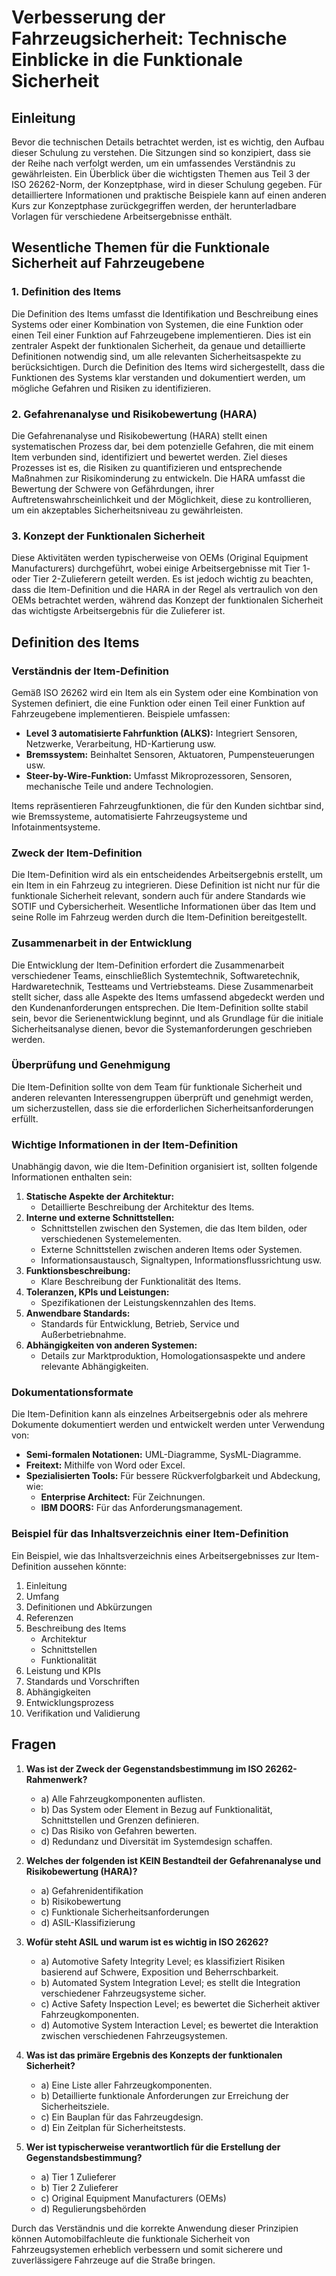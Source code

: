 # Verbesserung der Fahrzeugsicherheit: Technische Einblicke in die Funktionale Sicherheit

## Einleitung

Bevor die technischen Details betrachtet werden, ist es wichtig, den Aufbau dieser Schulung zu verstehen. Die Sitzungen sind so konzipiert, dass sie der Reihe nach verfolgt werden, um ein umfassendes Verständnis zu gewährleisten. Ein Überblick über die wichtigsten Themen aus Teil 3 der ISO 26262-Norm, der Konzeptphase, wird in dieser Schulung gegeben. Für detailliertere Informationen und praktische Beispiele kann auf einen anderen Kurs zur Konzeptphase zurückgegriffen werden, der herunterladbare Vorlagen für verschiedene Arbeitsergebnisse enthält.

## Wesentliche Themen für die Funktionale Sicherheit auf Fahrzeugebene

### 1. Definition des Items

Die Definition des Items umfasst die Identifikation und Beschreibung eines Systems oder einer Kombination von Systemen, die eine Funktion oder einen Teil einer Funktion auf Fahrzeugebene implementieren. Dies ist ein zentraler Aspekt der funktionalen Sicherheit, da genaue und detaillierte Definitionen notwendig sind, um alle relevanten Sicherheitsaspekte zu berücksichtigen. Durch die Definition des Items wird sichergestellt, dass die Funktionen des Systems klar verstanden und dokumentiert werden, um mögliche Gefahren und Risiken zu identifizieren.

### 2. Gefahrenanalyse und Risikobewertung (HARA)

Die Gefahrenanalyse und Risikobewertung (HARA) stellt einen systematischen Prozess dar, bei dem potenzielle Gefahren, die mit einem Item verbunden sind, identifiziert und bewertet werden. Ziel dieses Prozesses ist es, die Risiken zu quantifizieren und entsprechende Maßnahmen zur Risikominderung zu entwickeln. Die HARA umfasst die Bewertung der Schwere von Gefährdungen, ihrer Auftretenswahrscheinlichkeit und der Möglichkeit, diese zu kontrollieren, um ein akzeptables Sicherheitsniveau zu gewährleisten.

### 3. Konzept der Funktionalen Sicherheit

Diese Aktivitäten werden typischerweise von OEMs (Original Equipment Manufacturers) durchgeführt, wobei einige Arbeitsergebnisse mit Tier 1- oder Tier 2-Zulieferern geteilt werden. Es ist jedoch wichtig zu beachten, dass die Item-Definition und die HARA in der Regel als vertraulich von den OEMs betrachtet werden, während das Konzept der funktionalen Sicherheit das wichtigste Arbeitsergebnis für die Zulieferer ist.

## Definition des Items

### Verständnis der Item-Definition

Gemäß ISO 26262 wird ein Item als ein System oder eine Kombination von Systemen definiert, die eine Funktion oder einen Teil einer Funktion auf Fahrzeugebene implementieren. Beispiele umfassen:

- **Level 3 automatisierte Fahrfunktion (ALKS):** Integriert Sensoren, Netzwerke, Verarbeitung, HD-Kartierung usw.
- **Bremssystem:** Beinhaltet Sensoren, Aktuatoren, Pumpensteuerungen usw.
- **Steer-by-Wire-Funktion:** Umfasst Mikroprozessoren, Sensoren, mechanische Teile und andere Technologien.

Items repräsentieren Fahrzeugfunktionen, die für den Kunden sichtbar sind, wie Bremssysteme, automatisierte Fahrzeugsysteme und Infotainmentsysteme.

### Zweck der Item-Definition

Die Item-Definition wird als ein entscheidendes Arbeitsergebnis erstellt, um ein Item in ein Fahrzeug zu integrieren. Diese Definition ist nicht nur für die funktionale Sicherheit relevant, sondern auch für andere Standards wie SOTIF und Cybersicherheit. Wesentliche Informationen über das Item und seine Rolle im Fahrzeug werden durch die Item-Definition bereitgestellt.

### Zusammenarbeit in der Entwicklung

Die Entwicklung der Item-Definition erfordert die Zusammenarbeit verschiedener Teams, einschließlich Systemtechnik, Softwaretechnik, Hardwaretechnik, Testteams und Vertriebsteams. Diese Zusammenarbeit stellt sicher, dass alle Aspekte des Items umfassend abgedeckt werden und den Kundenanforderungen entsprechen. Die Item-Definition sollte stabil sein, bevor die Serienentwicklung beginnt, und als Grundlage für die initiale Sicherheitsanalyse dienen, bevor die Systemanforderungen geschrieben werden.

### Überprüfung und Genehmigung

Die Item-Definition sollte von dem Team für funktionale Sicherheit und anderen relevanten Interessengruppen überprüft und genehmigt werden, um sicherzustellen, dass sie die erforderlichen Sicherheitsanforderungen erfüllt.

### Wichtige Informationen in der Item-Definition

Unabhängig davon, wie die Item-Definition organisiert ist, sollten folgende Informationen enthalten sein:

1. **Statische Aspekte der Architektur:**
   - Detaillierte Beschreibung der Architektur des Items.
2. **Interne und externe Schnittstellen:**
   - Schnittstellen zwischen den Systemen, die das Item bilden, oder verschiedenen Systemelementen.
   - Externe Schnittstellen zwischen anderen Items oder Systemen.
   - Informationsaustausch, Signaltypen, Informationsflussrichtung usw.
3. **Funktionsbeschreibung:**
   - Klare Beschreibung der Funktionalität des Items.
4. **Toleranzen, KPIs und Leistungen:**
   - Spezifikationen der Leistungskennzahlen des Items.
5. **Anwendbare Standards:**
   - Standards für Entwicklung, Betrieb, Service und Außerbetriebnahme.
6. **Abhängigkeiten von anderen Systemen:**
   - Details zur Marktproduktion, Homologationsaspekte und andere relevante Abhängigkeiten.

### Dokumentationsformate

Die Item-Definition kann als einzelnes Arbeitsergebnis oder als mehrere Dokumente dokumentiert werden und entwickelt werden unter Verwendung von:

- **Semi-formalen Notationen:** UML-Diagramme, SysML-Diagramme.
- **Freitext:** Mithilfe von Word oder Excel.
- **Spezialisierten Tools:** Für bessere Rückverfolgbarkeit und Abdeckung, wie:
  - **Enterprise Architect:** Für Zeichnungen.
  - **IBM DOORS:** Für das Anforderungsmanagement.

### Beispiel für das Inhaltsverzeichnis einer Item-Definition

Ein Beispiel, wie das Inhaltsverzeichnis eines Arbeitsergebnisses zur Item-Definition aussehen könnte:

1. Einleitung
2. Umfang
3. Definitionen und Abkürzungen
4. Referenzen
5. Beschreibung des Items
   - Architektur
   - Schnittstellen
   - Funktionalität
6. Leistung und KPIs
7. Standards und Vorschriften
8. Abhängigkeiten
9. Entwicklungsprozess
10. Verifikation und Validierung

## Fragen

1. **Was ist der Zweck der Gegenstandsbestimmung im ISO 26262-Rahmenwerk?**
   - a) Alle Fahrzeugkomponenten auflisten.
   - b) Das System oder Element in Bezug auf Funktionalität, Schnittstellen und Grenzen definieren.
   - c) Das Risiko von Gefahren bewerten.
   - d) Redundanz und Diversität im Systemdesign schaffen.

2. **Welches der folgenden ist KEIN Bestandteil der Gefahrenanalyse und Risikobewertung (HARA)?**
   - a) Gefahrenidentifikation
   - b) Risikobewertung
   - c) Funktionale Sicherheitsanforderungen
   - d) ASIL-Klassifizierung

3. **Wofür steht ASIL und warum ist es wichtig in ISO 26262?**
   - a) Automotive Safety Integrity Level; es klassifiziert Risiken basierend auf Schwere, Exposition und Beherrschbarkeit.
   - b) Automated System Integration Level; es stellt die Integration verschiedener Fahrzeugsysteme sicher.
   - c) Active Safety Inspection Level; es bewertet die Sicherheit aktiver Fahrzeugkomponenten.
   - d) Automotive System Interaction Level; es bewertet die Interaktion zwischen verschiedenen Fahrzeugsystemen.

4. **Was ist das primäre Ergebnis des Konzepts der funktionalen Sicherheit?**
   - a) Eine Liste aller Fahrzeugkomponenten.
   - b) Detaillierte funktionale Anforderungen zur Erreichung der Sicherheitsziele.
   - c) Ein Bauplan für das Fahrzeugdesign.
   - d) Ein Zeitplan für Sicherheitstests.

5. **Wer ist typischerweise verantwortlich für die Erstellung der Gegenstandsbestimmung?**
   - a) Tier 1 Zulieferer
   - b) Tier 2 Zulieferer
   - c) Original Equipment Manufacturers (OEMs)
   - d) Regulierungsbehörden

Durch das Verständnis und die korrekte Anwendung dieser Prinzipien können Automobilfachleute die funktionale Sicherheit von Fahrzeugsystemen erheblich verbessern und somit sicherere und zuverlässigere Fahrzeuge auf die Straße bringen.
